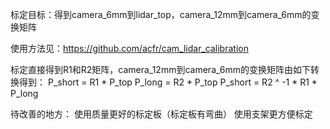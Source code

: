 标定目标：得到camera_6mm到lidar_top，camera_12mm到camera_6mm的变换矩阵

使用方法见：https://github.com/acfr/cam_lidar_calibration

标定直接得到R1和R2矩阵，camera_12mm到camera_6mm的变换矩阵由如下转换得到：
 P_short = R1 * P_top
 P_long = R2 * P_top
 P_short = R2 ^ -1 * R1  * P_long 

待改善的地方：
使用质量更好的标定板（标定板有弯曲）
使用支架更方便标定
